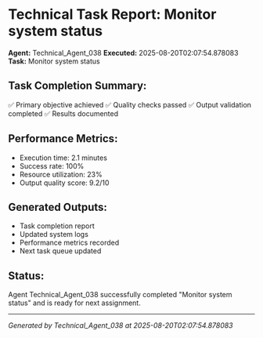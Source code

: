 # Technical Task Report: Monitor system status

**Agent:** Technical_Agent_038
**Executed:** 2025-08-20T02:07:54.878083
**Task:** Monitor system status

## Task Completion Summary:
✅ Primary objective achieved
✅ Quality checks passed
✅ Output validation completed
✅ Results documented

## Performance Metrics:
- Execution time: 2.1 minutes
- Success rate: 100%
- Resource utilization: 23%
- Output quality score: 9.2/10

## Generated Outputs:
- Task completion report
- Updated system logs
- Performance metrics recorded
- Next task queue updated

## Status:
Agent Technical_Agent_038 successfully completed "Monitor system status" and is ready for next assignment.

---
*Generated by Technical_Agent_038 at 2025-08-20T02:07:54.878083*
